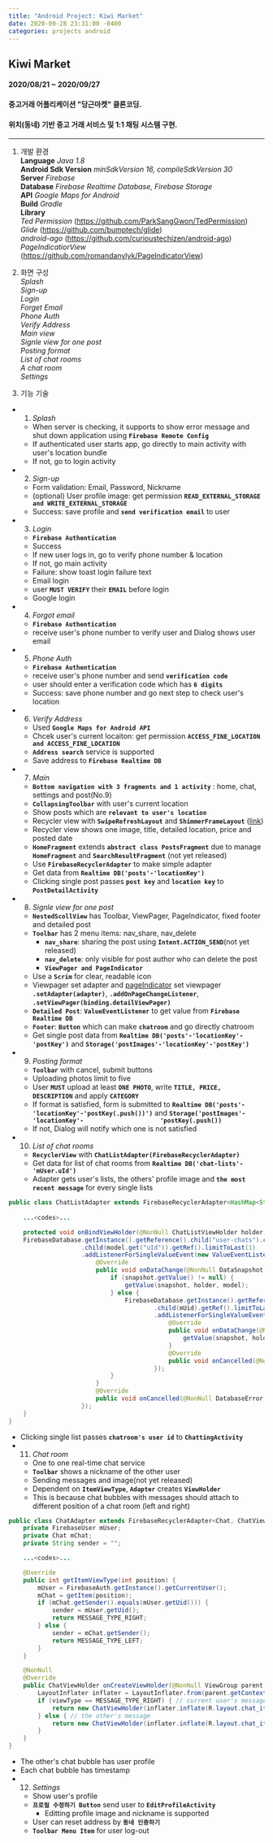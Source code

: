 ```yaml
---
title: "Android Project: Kiwi Market"
date: 2020-09-28 23:31:00 -0400
categories: projects android
---
```


## Kiwi Market
#### 2020/08/21 ~ 2020/09/27
#### 중고거래 어플리케이션 "당근마켓" 클론코딩.
#### 위치(동네) 기반 중고 거래 서비스 및 1:1 채팅 시스템 구현.
***
1. 개발 환경   
**Language** *Java 1.8*    
**Android Sdk Version** *minSdkVersion 16, compileSdkVersion 30*    
**Server** *Firebase*    
**Database** *Firebase Realtime Database, Firebase Storage*    
**API** *Google Maps for Android*    
**Build** *Gradle*    
**Library**    
*Ted Permission* (<https://github.com/ParkSangGwon/TedPermission>)    
*Glide* (<https://github.com/bumptech/glide>)    
*android-ago* (<https://github.com/curioustechizen/android-ago>)    
*PageIndicatiorView* (<https://github.com/romandanylyk/PageIndicatorView>)    

2. 화면 구성   
*Splash*    
*Sign-up*    
*Login*    
*Forget Email*    
*Phone Auth*    
*Verify Address*    
*Main view*    
*Signle view for one post*    
*Posting format*        
*List of chat rooms*       
*A chat room*    
*Settings*    

3. 기능 기술     
- 1. *Splash*    
   - When server is checking, it supports to show error message and shut down application using **`Firebase Remote Config`**
   - If authenticated user starts app, go directly to main activity with user's location bundle
   - If not, go to login activity
- 2. *Sign-up*
  - Form validation: Email, Password, Nickname
  - (optional) User profile image: get permission **`READ_EXTERNAL_STORAGE and WRITE_EXTERNAL_STORAGE`**
  - Success: save profile and **`send verification email`** to user
- 3. *Login*
  - **`Firebase Authentication`**
  - Success
  - If new user logs in, go to verify phone number & location
  - If not, go main activity
  - Failure: show toast login failure text 
  - Email login
  - user **`MUST VERIFY`** their **`EMAIL`** before login
  - Google login
- 4. *Forgot email*
  - **`Firebase Authentication`**
  - receive user's phone number to verify user and Dialog shows user email
- 5. *Phone Auth*
  - **`Firebase Authentication`**
  - receive user's phone number and send **`verification code`**
  - user should enter a verification code which has **`6 digits`**
  - Success: save phone number and go next step to check user's location
- 6. *Verify Address*
  - Used **`Google Maps for Android API`**
  - Chcek user's current locaiton: get permission **`ACCESS_FINE_LOCATION and ACCESS_FINE_LOCATION`**
  - **`Address search`** service is supported 
  - Save address to **`Firebase Realtime DB`**
- 7. *Main*
  - **`Bottom navigation with 3 fragments and 1 activity`** : home, chat, settings and post(No.9)
  - **`CollapsingToolbar`** with user's current location
  - Show posts which are **`relevant to user's location`**
  - Recycler view with **`SwipeRefreshLayout`** and **`ShimmerFrameLayout`** ([link](https://facebook.github.io/shimmer-android/>))
  - Recycler view shows one image, title, detailed location, price and posted date
  - **`HomeFragment`** extends **`abstract class PostsFragment`** due to manage **`HomeFragment`** and **`SearchResultFragment`** (not yet released)
  - Use **`FirebaseRecyclerAdapter`** to make simple adapter
  - Get data from **`Realtime DB('posts'-'locationKey')`**
  - Clicking single post passes **`post key`** and **`location key`** to **`PostDetailActivity`**
- 8. *Signle view for one post*
  - **`NestedScollView`** has Toolbar, ViewPager, PageIndicator, fixed footer and detailed post
  - **`Toolbar`** has 2 menu items: nav_share, nav_delete
    - **`nav_share`**: sharing the post using **`Intent.ACTION_SEND`**(not yet released)
    - **`nav_delete`**: only visible for post author who can delete the post
    - **`ViewPager and PageIndicator`**
  - Use a **`Scrim`** for clear, readable icon
  - Viewpager set adapter and [pageIndicator](https://github.com/romandanylyk/PageIndicatorView) set viewpager **`.setAdapter(adapter)`**,            **`.addOnPageChangeListener`**, **`.setViewPager(binding.detailViewPager)`**
  - **`Detailed Post`**: **`ValueEventListener`** to get value from **`Firebase Realtime DB`**
  - **`Footer`**: **`Button`** which can make **`chatroom`** and go directly chatroom
  - Get single post data from **`Realtime DB('posts'-'locationKey'-'postKey')`** and **`Storage('postImages'-'locationKey'-'postKey')`**
- 9. *Posting format*
  - **`Toolbar`** with cancel, submit buttons
  - Uploading photos limit to five
  - User **`MUST`** upload at least **`ONE PHOTO`**, write **`TITLE, PRICE, DESCRIPTION`** and apply **`CATEGORY`**
  - If format is satisfied, form is submitted to **`Realtime DB('posts'-'locationKey'-'postKey(.push())')`** and **`Storage('postImages'-'locationKey'-                     'postKey(.push())`**
  - If not, Dialog will notify which one is not satisfied
- 10. *List of chat rooms*
  - **`RecyclerView`** with **`ChatListAdapter(FirebaseRecyclerAdapter)`**
  - Get data for list of chat rooms from **`Realtime DB('chat-lists'-'mUser.uId')`**
  - Adapter gets user's lists, the others' profile image and **`the most recent message`** for every single lists
``` java
public class ChatListAdapter extends FirebaseRecyclerAdapter<HashMap<String, String>, ChatListAdapter.ChatListViewHolder> {
   
    ...<codes>...

    protected void onBindViewHolder(@NonNull ChatListViewHolder holder, int position, @NonNull HashMap<String, String> model) {
    FirebaseDatabase.getInstance().getReference().child("user-chats").child(mUid)
                    .child(model.get("uId")).getRef().limitToLast(1)
                    .addListenerForSingleValueEvent(new ValueEventListener() {
                        @Override
                        public void onDataChange(@NonNull DataSnapshot snapshot) {
                            if (snapshot.getValue() != null) {
                                getValue(snapshot, holder, model);
                            } else {
                                FirebaseDatabase.getInstance().getReference().child("user-chats").child(model.get("uId"))
                                        .child(mUid).getRef().limitToLast(1)
                                        .addListenerForSingleValueEvent(new ValueEventListener() {
                                            @Override
                                            public void onDataChange(@NonNull DataSnapshot snapshot) {
                                                getValue(snapshot, holder, model);
                                            }
                                            @Override
                                            public void onCancelled(@NonNull DatabaseError error) {}
                                        });
                            }
                        }
                        @Override
                        public void onCancelled(@NonNull DatabaseError error) {}
                    });
    }
}
```
  - Clicking single list passes **`chatroom's user id`** to **`ChattingActivity`**
- 11. *Chat room*
  - One to one real-time chat service
  - **`Toolbar`** shows a nickname of the other user
  - Sending messages and image(not yet released)
  - Dependent on **`ItemViewType`**, **`Adapter`** creates **`ViewHolder`**
  - This is because chat bubbles with messages should attach to different position of a chat room (left and right)
``` java
public class ChatAdapter extends FirebaseRecyclerAdapter<Chat, ChatViewHolder> {
    private FirebaseUser mUser;
    private Chat mChat;
    private String sender = "";

    ...<codes>...

    @Override
    public int getItemViewType(int position) {
        mUser = FirebaseAuth.getInstance().getCurrentUser();
        mChat = getItem(position);
        if (mChat.getSender().equals(mUser.getUid())) {
            sender = mUser.getUid();
            return MESSAGE_TYPE_RIGHT;
        } else {
            sender = mChat.getSender();
            return MESSAGE_TYPE_LEFT;
        }
    }

    @NonNull
    @Override
    public ChatViewHolder onCreateViewHolder(@NonNull ViewGroup parent, int viewType) {
        LayoutInflater inflater = LayoutInflater.from(parent.getContext());
        if (viewType == MESSAGE_TYPE_RIGHT) { // current user's message
            return new ChatViewHolder(inflater.inflate(R.layout.chat_item_right, parent, false), MESSAGE_TYPE_RIGHT);
        } else { // the other's message
            return new ChatViewHolder(inflater.inflate(R.layout.chat_item_left, parent, false), MESSAGE_TYPE_LEFT);
        }
    }
}
```
  - The other's chat bubble has user profile
  - Each chat bubble has timestamp
- 12. *Settings*
  - Show user's profile
  - **`프로필 수정하기 Button`** send user to **`EditProfileActivity`**
    - Editting profile image and nickname is supported
  - User can reset address by **`동네 인증하기`**
  - **`Toolbar Menu Item`** for user log-out
